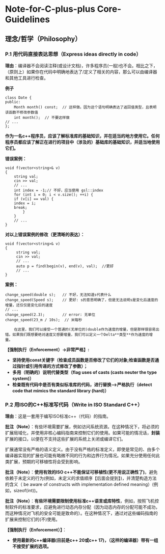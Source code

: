 # Note-for-C-plus-plus Core-Guidelines



## 理念/哲学（Philosophy）

### P.1 **用代码直接表达思想（Express ideas directly in code）**

**理由**：编译器不会阅读注释(或设计文档)，许多程序员(一般)也不会。相比之下，（原则上）如果你在代码中明确地表达了/定义了相关的内容，那么可以由编译器和其他工具进行检查。

**例子**

    class Date {
    public:
        Month month() const;  // 这样做。因为这个语句明确表达了返回值类型，且表明该函数不修改参数值
        int month();  // 不要这样做
    // ...
    };


**作为一名c++程序员，应该了解标准库的基础知识，并在适当的地方使用它。任何程序员都应该了解正在进行的项目中（涉及的）基础库的基础知识，并适当地使用它们。**

**错误案例：**

    void f(vector<string>& v)
    {
    	string val;
   		cin >> val;
        // ...
        int index = -1;// 不好，应当使用 gsl::index
        for (int i = 0; i < v.size(); ++i) {
        if (v[i] == val) {
        index = i;
        break;
            }
        }
        // ...
    }

**对以上错误案例的修改（更清晰的表达）：**

	void f(vector<string>& v)
	{
   		 string val;
   		 cin >> val;
   		 // ...
   		 auto p = find(begin(v), end(v), val);  //更好
   		 // ...
	}


**案例：**
	

	change_speed(double s);   // 不好，无法知道s代表什么
	change_speed(Speed s);    // 更好: s的意思明确了，但是无法说明s是变化后速度的增量，还仅仅是变化后的速度
	// ...
	change_speed(2.3);        // error: 无单位
	change_speed(23_m / 10s);  // 米每秒

        在这里，我们可以接受一个普通的(无单位的)double作为速度的增量，但是那样很容易出错。如果我们既想要绝对速度又想要增量，我们可以定义一个Delta**类型**作为速度的增量。


**【强制执行（Enforcement）->非常严格】:**

   - **坚持使用const关键字（检查成员函数是否修改了它们的对象;检查函数是否通过指针或引用传递的方式修改了参数）；**
   - **多用（明确的）说明代替类型（flag uses of casts (casts neuter the type system)）**
   - **检查既有代码中是否有类似标准库的代码，进行替换-->严格执行（detect code that mimics the standard library (hard)）**

### P.2 用ISO的C++标准写代码（Write in ISO Standard C++）

**理由**：这是一套用于编写ISO标准c++（代码）的指南。

**批注（Note）**：有些环境需要扩展，例如访问系统资源。在这种情况下，将必须的扩展局域化，并使用非核心编码指南来控制它们的使用。如果可能的情况话，**封装**扩展的接口，以便在不支持这些扩展的系统上关闭或编译它们。

扩展通常没有严格的语义定义。由于没有严格的标准定义，即使是常见的、由多个编译器实现的扩展也可能有略微不同的行为和边界行为情况。如果充分使用任何此类扩展，预期的可移植性将会受到影响。

**批注（Note）**：**使用有效的ISO c++不能保证可移植性(更不用说正确性了)**。避免依赖于未定义的行为(例如，未定义的求值顺序【后面会提到】)，并清楚构造方法的含义（ be aware of constructs with implementation defined meaning）(例如，sizeof(int))。

**批注（Note）**：**有些环境需要限制使用标准c++语言或库特性**，例如，按照飞机控制软件的标准要求，应避免进行动态内存分配（因为动态内存的分配可能不成功，而这种情况对飞机的安全可能是致命的）。在这种情况下，通过对这些编码指南的扩展来控制它们的(不)使用。

**【强制执行（Enforcement）】**：
- **使用最新的c++编译器(目前是c++ 20或c++ 17)，（这样的编译器）带有一组不接受扩展的选项。**
